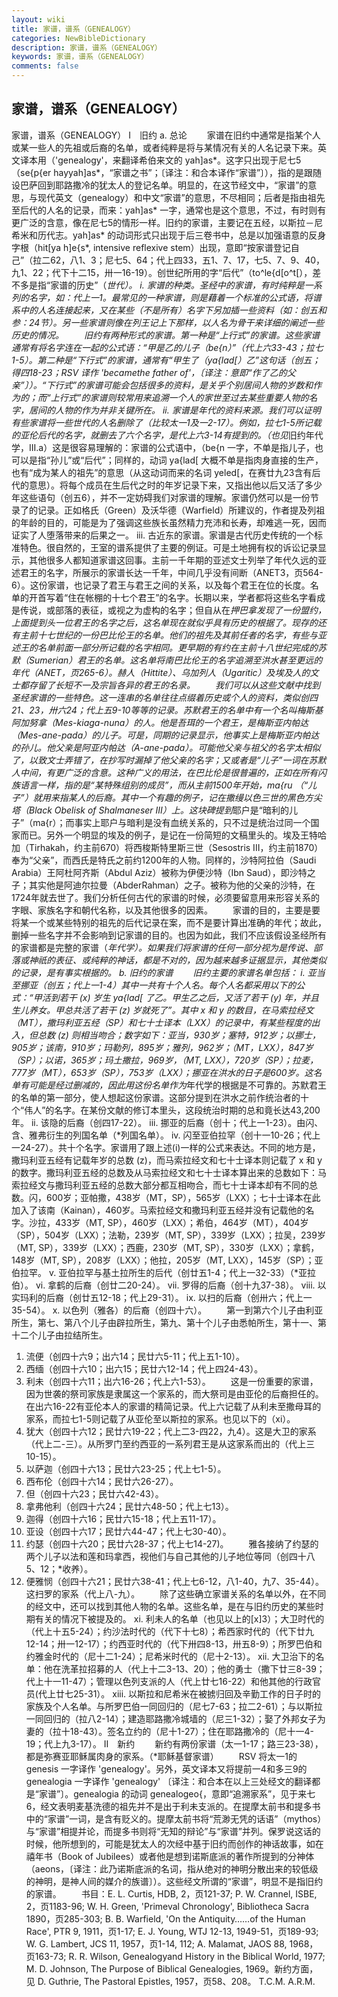 ```yaml
---
layout: wiki
title: 家谱，谱系（GENEALOGY）
categories: NewBibleDictionary
description: 家谱，谱系（GENEALOGY）
keywords: 家谱，谱系（GENEALOGY）
comments: false
---
```


## 家谱，谱系（GENEALOGY）



家谱，谱系（GENEALOGY）
Ⅰ　旧约
a. 总论
　　家谱在旧约中通常是指某个人或某一些人的先祖或后裔的名单，或者纯粹是将与某情况有关的人名记录下来。英文译本用（'genealogy'，来翻译希伯来文的 yah]as*。这字只出现于尼七5（se{p{er hayyah]as*，“家谱之书”；〔译注：和合本译作“家谱”〕），指的是跟随设巴萨回到耶路撒冷的犹太人的登记名单。明显的，在这节经文中，“家谱”的意思，与现代英文（genealogy）和中文“家谱”的意思，不尽相同；后者是指由祖先至后代的人名的记录，而来：yah]as* 一字，通常也是这个意思，不过，有时则有更广泛的含意，像在尼七5的情形一样。旧约的家谱，主要记在五经，以斯拉－尼希米和历代志。yah]as* 的动词形式只出现于后三卷书中，总是以加强语意的反身字根（hit[ya h]e{s*, intensive reflexive stem）出现，意即“按家谱登记自己”（拉二62，八1、3；尼七5、64；代上四33，五1、7、17，七5、7、9、40，九1、22；代下十二15，卅一16-19）。创世纪所用的字“后代”（to^le{d[o^t[），差不多是指“家谱的历史”（*世代）。
i. 家谱的种类。圣经中的家谱，有时纯粹是一系列的名字，如：代上一1。最常见的一种家谱，则是藉着一个标准的公式语，将谱系中的人名连接起来，又在某些（不是所有）名字下另加插一些资料（如：创五和参：24节）。另一些家谱则像在列王记上下那样，以人名为骨干来详细的阐述一些历史的情况。
　　旧约有两种形式的家谱。第一种是“上行式”的家谱。这些家谱通常有将名字连在一起的公式语：“甲是乙的儿子（be{n）”（代上六33-43；拉七1-5）。第二种是“下行式”的家谱，通常有“甲生了（ya{lad[）乙”这句话（创五；得四18-23；RSV 译作 'becamethe father of'，〔译注：意即“作了乙的父亲”〕）。“下行式”的家谱可能会包括很多的资料，是关乎个别居间人物的岁数和作为的；而“上行式”的家谱则较常用来追溯一个人的家世至过去某些重要人物的名字，居间的人物的作为并非关键所在。
ii. 家谱是年代的资料来源。我们可以证明有些家谱将一些世代的人名删除了（比较太一1及一2-17）。例如，拉七1-5所记载的亚伦后代的名字，就删去了六个名字，是代上六3-14有提到的。（也见*旧约年代学，III.a）这是很容易理解的：家谱的公式语中，（be{n 一字，不单是指儿子，也可以是指“孙儿”或“后代”；同样的，动词 ya{lad[ 大概不单是指肉身直接的生产，也有“成为某人的祖先”的意思（从这动词而来的名词 yeled[，在赛廿九23含有后代的意思）。将每个成员在生后代之时的年岁记录下来，又指出他以后又活了多少年这些语句（创五6），并不一定妨碍我们对家谱的理解。家谱仍然可以是一份节录了的记录。正如格氏（Green）及沃华德（Warfield）所建议的，作者提及列祖的年龄的目的，可能是为了强调这些族长虽然精力充沛和长寿，却难逃一死，因而证实了人堕落带来的后果之一。
iii. 古近东的家谱。家谱是古代历史传统的一个标准特色。很自然的，王室的谱系提供了主要的例证。可是土地拥有权的诉讼记录显示，其他很多人都知道家谱这回事。主前一千年期的亚述文士列举了年代久远的亚述君王的名字，所展示的家谱长达一千年，中间几乎没有间断（ANET3，页564-6）。这份家谱，也记录了君王与君王之间的关系，以及每个君王在位的长度。名单的开首写着“住在帐棚的十七个君王”的名字。长期以来，学者都将这些名字看成是传说，或部落的表征，或视之为虚构的名字；但自从在*押巴拿发现了一份盟约，上面提到头一位君王的名字之后，这名单现在就似乎具有历史的根据了。现存的还有主前十七世纪的一份巴比伦王的名单。他们的祖先及其前任者的名字，有些与亚述王的名单前面一部分所记载的名字相同。更早期的有约在主前十八世纪完成的苏默（Sumerian）君王的名单。这名单将南巴比伦王的名字追溯至洪水甚至更远的年代（ANET，页265-6）。赫人（Hittite）、乌加列人（Ugaritic）及埃及人的文士都存留了长短不一及宗旨各异的君王的名录。
　　我们可以从这些文献中找到圣经家谱的一些特色。这一连串的名单往往点缀着历史或个人的资料，类似创四21、23，卅六24；代上五9-10等等的记录。苏默君王的名单中有一个名叫梅斯基阿加努拿（Mes-kiaga-nuna）的人。他是吾珥的一个君王，是梅斯亚内帕达（Mes-ane-pada）的儿子。可是，同期的记录显示，他事实上是梅斯亚内帕达的孙儿。他父亲是阿亚内帕达（A-ane-pada）。可能他父亲与祖父的名字太相似了，以致文士弄错了，在抄写时漏掉了他父亲的名字；又或者是“儿子”一词在苏默人中间，有更广泛的含意。这种广义的用法，在巴比伦是很普遍的，正如在所有闪族语言一样，指的是“某特殊组别的成员”，而从主前1500年开始，ma{ru （“儿子”）就用来指某人的后裔。其中一个有趣的例子，记在撒缦以色三世的黑色方尖塔（Black Obelisk of
Shalmaneser III）上。这块碑提到*耶户是“暗利的儿子”（ma{r）；而事实上耶户与暗利是没有血统关系的，只不过是统治过同一个国家而已。另外一个明显的埃及的例子，是记在一份简短的文稿里头的。埃及王特哈加（Tirhakah，约主前670）将西梭斯特里斯三世（Sesostris III，约主前1870）奉为“父亲”，而西氏是特氏之前约1200年的人物。同样的，沙特阿拉伯（Saudi Arabia）王阿杜阿齐斯（Abdul Aziz）被称为伊便沙特（Ibn Saud），即沙特之子；其实他是阿迪尔拉曼（AbderRahman）之子。被称为他的父亲的沙特，在1724年就去世了。我们分析任何古代的家谱的时候，必须要留意用来形容关系的字眼、家族名字和朝代名称，以及其他很多的因素。
　　家谱的目的，主要是要将某一个或某些特别的祖先的后代记录在案，而不是要计算出准确的年代；故此，删掉一些名字并不会影响到记家谱的目的。也因为如此，我们不应该假设圣经所有的家谱都是完整的家谱（*年代学）。如果我们将家谱的任何一部分视为是传说、部落或神祇的表征、或纯粹的神话，都是不对的，因为越来越多证据显示，其他类似的记录，是有事实根据的。
b. 旧约的家谱
　　旧约主要的家谱名单包括：
i. 亚当至挪亚（创五；代上一1-4）其中一共有十个人名。每个人名都采用以下的公式：“甲活到若干 (x) 岁生 ya{lad[ 了乙。甲生乙之后，又活了若干 (y) 年，并且生儿养女。甲总共活了若干 (z) 岁就死了”。其中 x 和 y 的数目，在马索拉经文 （MT），撒玛利亚五经（SP）和七十士译本（LXX）的记录中，有某些程度的出入，但总数 (z) 则相当吻合；数字如下：亚当，930岁；塞特，912岁；以挪士，905岁；该南，910岁；玛勒列，895岁；雅列，962岁；（MT，LXX），847岁（SP）；以诺，365岁；玛土撒拉，969岁，（MT, LXX），720岁（SP）；拉麦，777岁（MT），653岁（SP），753岁（LXX）；挪亚在洪水的日子是600岁。这名单有可能是经过删减的，因此用这份名单作为*年代学的根据是不可靠的。苏默君王的名单的第一部分，使人想起这份家谱。这部分提到在洪水之前作统治者的十个“伟人”的名字。在某份文献的修订本里头，这段统治时期的总和竟长达43,200年。
ii. 该隐的后裔（创四17-22）。
iii. 挪亚的后裔（创十；代上一1-23）。由闪、含、雅弗衍生的列国名单（*列国名单）。
iv. 闪至亚伯拉罕（创十一10-26；代上一24-27）。共十个名字。家谱用了跟上述(i)一样的公式来表达。不同的地方是，撒玛利亚五经有记载年岁的总数 (z)，而马索拉经文和七十士译本则记载了 x 和 y 的数字。撒玛利亚五经的总数及从马索拉经文和七十士译本算出来的总数如下：马索拉经文与撒玛利亚五经的总数大部分都互相吻合，而七十士译本却有不同的总数。闪，600岁；亚帕撒，438岁（MT，SP），565岁（LXX）；七十士译本在此加入了该南（Kainan），460岁。马索拉经文和撒玛利亚五经并没有记载他的名字。沙拉，433岁（MT, SP），460岁（LXX）；希伯，464岁（MT），404岁（SP），504岁（LXX）；法勒，239岁（MT, SP），339岁（LXX）；拉吴，239岁（MT, SP），339岁（LXX）；西鹿，230岁（MT, SP），330岁（LXX）；拿鹤，148岁（MT, SP），208岁（LXX）；他拉，205岁（MT, LXX），145岁（SP）；亚伯拉罕。
v. 亚伯拉罕与基土拉所生的后代（创廿五1-4；代上一32-33）（*亚拉伯）。
vi. 拿鹤的后裔（创廿二20-24）。
vii. 罗得的后裔（创十九37-38）。
viii. 以实玛利的后裔（创廿五12-18；代上29-31）。
ix. 以扫的后裔（创卅六；代上一35-54）。
x. 以色列（雅各）的后裔（创四十六）。
　　第一到第六个儿子由利亚所生，第七、第八个儿子由辟拉所生，第九、第十个儿子由悉帕所生，第十一、第十二个儿子由拉结所生。
1. 流便（创四十六9；出六14；民廿六5-11；代上五1-10）。
2. 西缅（创四十六10；出六15；民廿六12-14；代上四24-43）。
3. 利未（创四十六11；出六16-26；代上六1-53）。
　　这是一份重要的家谱，因为世袭的祭司家族是隶属这一个家系的，而大祭司是由亚伦的后裔担任的。在出六16-22有亚伦本人的家谱的精简记录。代上六记载了从利未至撒母耳的家系，而拉七1-5则记载了从亚伦至以斯拉的家系。也见以下的（xi）。
4. 犹大（创四十六12；民廿六19-22；代上二3-四22，九4）。这是大卫的家系（代上二-三）。从所罗门至约西亚的一系列君王是从这家系而出的（代上三10-15）。
5. 以萨迦（创四十六13；民廿六23-25；代上七1-5）。
6. 西布伦（创四十六14；民廿六26-27）。
7. 但（创四十六23；民廿六42-43）。
8. 拿弗他利（创四十六24；民廿六48-50；代上七13）。
9. 迦得（创四十六16；民廿六15-18；代上五11-17）。
10. 亚设（创四十六17；民廿六44-47；代上七30-40）。
11. 约瑟（创四十六20；民廿六28-37；代上七14-27)。
　　雅各接纳了约瑟的两个儿子以法和莲和玛拿西，视他们与自己其他的儿子地位等同（创四十八5、12；*收养）。
12. 便雅悯（创四十六21；民廿六38-41；代上七6-12，八1-40，九7、35-44）。这扫罗的家系（代上八-九）。
　　除了这些确立家谱关系的名单以外，在不同的经文中，还可以找到其他人物的名单。这些名单，是在与旧约历史的某些时期有关的情况下被提及的。
xi. 利未人的名单（也见以上的[x]3）；大卫时代的（代上十五5-24）；约沙法时代的（代下十七8）；希西家时代的（代下廿九12-14；卅一12-17）；约西亚时代的（代下卅四8-13，卅五8-9）；所罗巴伯和约雅金时代的（尼十二1-24）；尼希米时代的（尼十2-13）。
xii. 大卫治下的名单：他在洗革拉招募的人（代上十二3-13、20）；他的勇士（撒下廿三8-39；代上十一11-47）；管理以色列支派的人（代上廿七16-22）和他其他的行政官员(代上廿七25-31）。
xiii. 以斯拉和尼希米在被掳归回及辛勤工作的日子时的家族及个人名单。与所罗巴伯一同回归的（尼七7-63；拉二2-61）；与以斯拉一同回归的（拉八2-14）；建造耶路撒冷城墙的（尼三1-32）；娶了外邦女子为妻的（拉十18-43）。签名立约的（尼十1-27）；住在耶路撒冷的（尼十一4-19；代上九3-17）。
Ⅱ　新约
　　新约有两份家谱（太一1-17；路三23-38），都是弥赛亚耶稣属肉身的家系。（*耶稣基督家谱）
　　RSV 将太一1的 genesis 一字译作 'genealogy'。另外，英文译本又将提前一4和多三9的 genealogia 一字译作 'genealogy' 〔译注：和合本在以上三处经文的翻译都是“家谱”〕。genealogia 的动词 genealogeo{，意即“追溯家系”，见于来七6，经文表明麦基洗德的祖先并不是出于利未支派的。在提摩太前书和提多书中的“家谱”一词，是含有贬义的。提摩太前书将“荒渺无凭的话语”（mythos）与“家谱”相提并论，而提多书则将“无知的辩论”与“家谱”并列。保罗说这话的时候，他所想到的，可能是犹太人的次经中基于旧约而创作的神话故事，如在禧年书（Book of Jubilees）或者他是想到诺斯底派的著作所提到的分神体（aeons，〔译注：此乃诺斯底派的名词，指从绝对的神明分散出来的较低级的神明，是神人间的媒介的族谱〕）。这些经文所谓的“家谱”，明显不是指旧约的家谱。
　　书目：E. L. Curtis, HDB, 2，页121-37; P. W. Crannel, ISBE, 2，页1183-96; W. H. Green,
'Primeval Chronology', Bibliotheca Sacra
1890，页285-303; B. B. Warfield, 'On the Antiquity……of the Human Race', PTR 9, 1911，页1-17; E. J. Young, WTJ 12-13, 1949-51，页189-93; W. G. Lambert, JCS 11, 1957，页1-14, 112; A. Malamat, JAOS 88, 1968，页163-73; R. R. Wilson, Genealogyand History in the Biblical World,
1977; M. D. Johnson, The Purpose of
Biblical Genealogies, 1969。新约方面，见 D. Guthrie, The Pastoral Epistles, 1957，页58、208。
T.C.M.
A.R.M.




